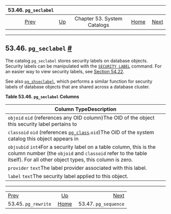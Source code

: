 <!--?xml version="1.0" encoding="UTF-8" standalone="no"?-->

|                 53.46. `pg_seclabel`                 |                                                   |                             |                                                       |                                                        |
| :--------------------------------------------------: | :------------------------------------------------ | :-------------------------: | ----------------------------------------------------: | -----------------------------------------------------: |
| [Prev](catalog-pg-rewrite.html "53.45. pg_rewrite")  | [Up](catalogs.html "Chapter 53. System Catalogs") | Chapter 53. System Catalogs | [Home](index.html "PostgreSQL 17devel Documentation") |  [Next](catalog-pg-sequence.html "53.47. pg_sequence") |

***

## 53.46. `pg_seclabel` [#](#CATALOG-PG-SECLABEL)

[]()

The catalog `pg_seclabel` stores security labels on database objects. Security labels can be manipulated with the [`SECURITY LABEL`](sql-security-label.html "SECURITY LABEL") command. For an easier way to view security labels, see [Section 54.22](view-pg-seclabels.html "54.22. pg_seclabels").

See also [`pg_shseclabel`](catalog-pg-shseclabel.html "53.50. pg_shseclabel"), which performs a similar function for security labels of database objects that are shared across a database cluster.

**Table 53.46. `pg_seclabel` Columns**

| Column TypeDescription                                                                                                                                                                       |
| -------------------------------------------------------------------------------------------------------------------------------------------------------------------------------------------- |
| `objoid` `oid` (references any OID column)The OID of the object this security label pertains to                                                                                              |
| `classoid` `oid` (references [`pg_class`](catalog-pg-class.html "53.11. pg_class").`oid`)The OID of the system catalog this object appears in                                                |
| `objsubid` `int4`For a security label on a table column, this is the column number (the `objoid` and `classoid` refer to the table itself). For all other object types, this column is zero. |
| `provider` `text`The label provider associated with this label.                                                                                                                              |
| `label` `text`The security label applied to this object.                                                                                                                                     |

***

|                                                      |                                                       |                                                        |
| :--------------------------------------------------- | :---------------------------------------------------: | -----------------------------------------------------: |
| [Prev](catalog-pg-rewrite.html "53.45. pg_rewrite")  |   [Up](catalogs.html "Chapter 53. System Catalogs")   |  [Next](catalog-pg-sequence.html "53.47. pg_sequence") |
| 53.45. `pg_rewrite`                                  | [Home](index.html "PostgreSQL 17devel Documentation") |                                   53.47. `pg_sequence` |

